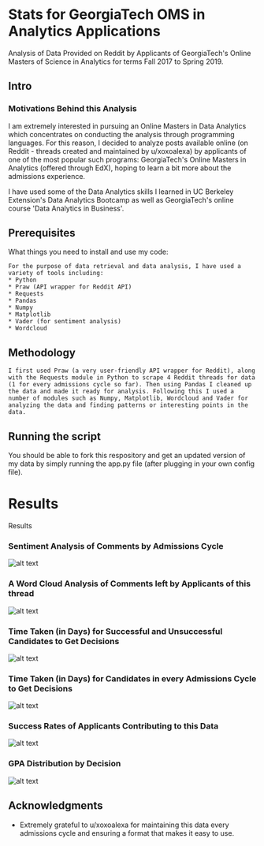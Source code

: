 # Stats for GeorgiaTech OMS in Analytics Applications

Analysis of Data Provided on Reddit by Applicants of GeorgiaTech's Online Masters of Science in Analytics for terms Fall 2017 to Spring 2019.

## Intro

### Motivations Behind this Analysis

I am extremely interested in pursuing an Online Masters in Data Analytics which concentrates on conducting the analysis through programming languages. For this reason, I decided to analyze posts available online (on Reddit - threads created and maintained by u/xoxoalexa) by applicants of one of the most popular such programs: GeorgiaTech's Online Masters in Analytics (offered through EdX), hoping to learn a bit more about the admissions experience.

I have used some of the Data Analytics skills I learned in UC Berkeley Extension's Data Analytics Bootcamp as well as GeorgiaTech's online course 'Data Analytics in Business'.


## Prerequisites

What things you need to install and use my code:
```
For the purpose of data retrieval and data analysis, I have used a variety of tools including:
* Python
* Praw (API wrapper for Reddit API)
* Requests
* Pandas  
* Numpy
* Matplotlib
* Vader (for sentiment analysis)
* Wordcloud
```
## Methodology

```
I first used Praw (a very user-friendly API wrapper for Reddit), along with the Requests module in Python to scrape 4 Reddit threads for data (1 for every admissions cycle so far). Then using Pandas I cleaned up the data and made it ready for analysis. Following this I used a number of modules such as Numpy, Matplotlib, Wordcloud and Vader for analyzing the data and finding patterns or interesting points in the data.

```

## Running the script

You should be able to fork this respository and get an updated version of my data by simply running the app.py file (after plugging in your own config file).



# Results

Results

### Sentiment Analysis of Comments by Admissions Cycle

![alt text](https://github.com/Mehreenhai/OMSAnalytics_admissions/blob/master/graphs/Comment_sentiments_by_term.png)

### A Word Cloud Analysis of Comments left by Applicants of this thread

![alt text](https://github.com/Mehreenhai/OMSAnalytics_admissions/blob/master/graphs/comments_wordcloud.png)


### Time Taken (in Days) for Successful and Unsuccessful Candidates to Get Decisions

![alt text](https://github.com/Mehreenhai/OMSAnalytics_admissions/blob/master/graphs/Response_time_by_decision.png)

### Time Taken (in Days) for Candidates in every Admissions Cycle to Get Decisions

![alt text](https://github.com/Mehreenhai/OMSAnalytics_admissions/blob/master/graphs/Response_time_by_term.png)

### Success Rates of Applicants Contributing to this Data

![alt text](https://github.com/Mehreenhai/OMSAnalytics_admissions/blob/master/graphs/Status_metrics_chart.png)

### GPA Distribution by Decision

![alt text](https://github.com/Mehreenhai/OMSAnalytics_admissions/blob/master/graphs/gpa_by_decision.png)





## Acknowledgments

* Extremely grateful to u/xoxoalexa for maintaining this data every admissions cycle and ensuring a format that makes it easy to use.

